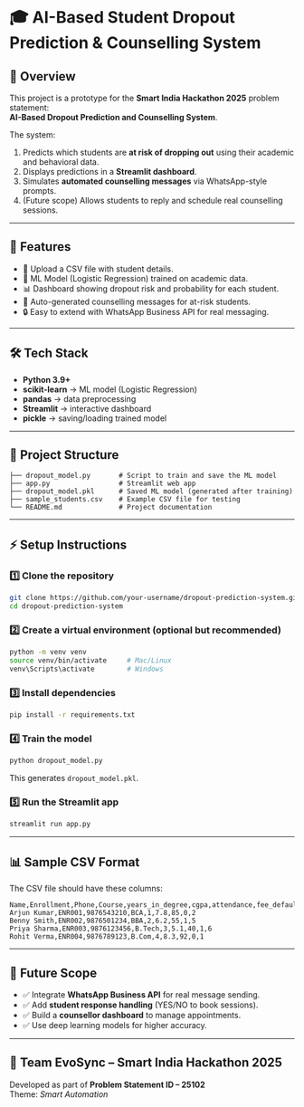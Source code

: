 # 🎓 AI-Based Student Dropout Prediction & Counselling System  

## 📌 Overview  
This project is a prototype for the **Smart India Hackathon 2025** problem statement:  
**AI-Based Dropout Prediction and Counselling System**.  

The system:  
1. Predicts which students are **at risk of dropping out** using their academic and behavioral data.  
2. Displays predictions in a **Streamlit dashboard**.  
3. Simulates **automated counselling messages** via WhatsApp-style prompts.  
4. (Future scope) Allows students to reply and schedule real counselling sessions.  

---

## 🚀 Features  
- 📂 Upload a CSV file with student details.  
- 🧠 ML Model (Logistic Regression) trained on academic data.  
- 📊 Dashboard showing dropout risk and probability for each student.  
- 💬 Auto-generated counselling messages for at-risk students.  
- 🔒 Easy to extend with WhatsApp Business API for real messaging.  

---

## 🛠️ Tech Stack  
- **Python 3.9+**  
- **scikit-learn** → ML model (Logistic Regression)  
- **pandas** → data preprocessing  
- **Streamlit** → interactive dashboard  
- **pickle** → saving/loading trained model  

---

## 📂 Project Structure  
```
├── dropout_model.py       # Script to train and save the ML model
├── app.py                 # Streamlit web app
├── dropout_model.pkl      # Saved ML model (generated after training)
├── sample_students.csv    # Example CSV file for testing
└── README.md              # Project documentation
```

---

## ⚡ Setup Instructions  

### 1️⃣ Clone the repository  
```bash
git clone https://github.com/your-username/dropout-prediction-system.git
cd dropout-prediction-system
```

### 2️⃣ Create a virtual environment (optional but recommended)  
```bash
python -m venv venv
source venv/bin/activate     # Mac/Linux
venv\Scripts\activate        # Windows
```

### 3️⃣ Install dependencies  
```bash
pip install -r requirements.txt
```

### 4️⃣ Train the model  
```bash
python dropout_model.py
```

This generates `dropout_model.pkl`.

### 5️⃣ Run the Streamlit app  
```bash
streamlit run app.py
```

---

## 📊 Sample CSV Format  
The CSV file should have these columns:  

```
Name,Enrollment,Phone,Course,years_in_degree,cgpa,attendance,fee_defaults,leave_apps
Arjun Kumar,ENR001,9876543210,BCA,1,7.8,85,0,2
Benny Smith,ENR002,9876501234,BBA,2,6.2,55,1,5
Priya Sharma,ENR003,9876123456,B.Tech,3,5.1,40,1,6
Rohit Verma,ENR004,9876789123,B.Com,4,8.3,92,0,1
```

---

## 📌 Future Scope  
- ✅ Integrate **WhatsApp Business API** for real message sending.  
- ✅ Add **student response handling** (YES/NO to book sessions).  
- ✅ Build a **counsellor dashboard** to manage appointments.  
- ✅ Use deep learning models for higher accuracy.  

---

## 🤝 Team EvoSync – Smart India Hackathon 2025  
Developed as part of **Problem Statement ID – 25102**  
Theme: *Smart Automation*  
